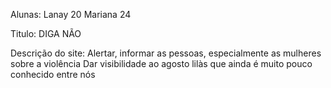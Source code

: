 Alunas: Lanay 20 
     Mariana 24

Titulo: DIGA NÃO 

Descrição do site: Alertar, informar as pessoas, especialmente as mulheres sobre a violência 
                   Dar visibilidade ao agosto lilàs que ainda é muito pouco conhecido entre nós 

